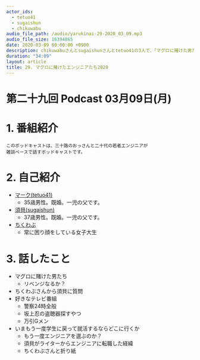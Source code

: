 ```yaml
---
actor_ids:
  - tetuo41
  - sugaishun
  - chikuwabu
audio_file_path: /audio/yarukinai-29-2020_03_09.mp3
audio_file_size: 16394865
date: 2020-03-09 00:00:00 +0900
description: chikuwabuさんとsugaishunさんとtetuo41の3人で、「マグロに賭けた男たち」「好きなテレビ番組」「いまもう一度学生に戻って就活するならどこに行くか」について話しました。
duration: "34:09"
layout: article
title: 29. マグロに賭けたエンジニアたち2020
---
```


# 第二十九回 Podcast 03月09日(月)

# 1. 番組紹介
    このポッドキャストは、三十路のおっさんと二十代の若者エンジニアが
    雑談ベースで話すポッドキャストです。

# 2. 自己紹介
- [マーク(tetuo41)](https://twitter.com/tetuo41)
    - 35歳男性。既婚。一児の父です。
- [須貝(sugaishun)](https://twitter.com/sugaishun)
    - 37歳男性。既婚。一児の父です。
- [ちくわぶ](https://twitter.com/_chikuwa_bu_)
    - 常に困り顔をしている女子大生

# 3. 話したこと
- マグロに賭けた男たち
    - リベンジなるか？
- ちくわぶさんから須貝に質問
- 好きなテレビ番組
    - 警察24時全般
    - 坂上忍の盗聴器探すやつ
    - 万引Gメン
- いまもう一度学生に戻って就活するならどこに行くか
    - もう一度エンジニアを選ぶのか？
    - 須貝がライターからエンジニアに転職した経緯
    - ちくわぶさんと折り紙
